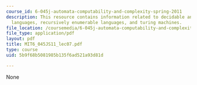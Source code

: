 ```yaml
---
course_id: 6-045j-automata-computability-and-complexity-spring-2011
description: This resource contains information related to decidable and recognizable
  languages, recursively enumerable languages, and turing machines.
file_location: /coursemedia/6-045j-automata-computability-and-complexity-spring-2011/5b9f68b5081985b135f6ad521a93d81d_MIT6_045JS11_lec07.pdf
file_type: application/pdf
layout: pdf
title: MIT6_045JS11_lec07.pdf
type: course
uid: 5b9f68b5081985b135f6ad521a93d81d

---
```

None